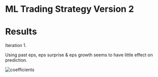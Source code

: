 # ML Trading Strategy Version 2


# Results

Iteration 1.

Using past eps, eps surprise & eps growth seems to have little effect on prediction. 

![coefficients](https://user-images.githubusercontent.com/85404022/202927659-39074044-a682-49dc-bb26-dace0e387bf5.jpg)
